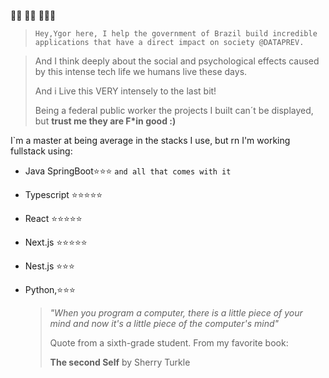🏄🏽 🏂🏿 🧑🏾‍💻
>`Hey,Ygor here,
I help the government of Brazil build incredible applications that have a direct impact on society @DATAPREV.`

> And I think deeply about the social and psychological effects caused by this intense tech life we humans live these days.
>
> And i Live this VERY intensely to the last bit!
>
> Being a federal public worker the projects I built can´t be displayed, but **trust me they are F*in good :)**

I`m a master at being average in the stacks I use, but rn I'm working fullstack using:
 - Java SpringBoot⭐⭐⭐ `and all that comes with it`
 - Typescript ⭐⭐⭐⭐⭐
 - React  ⭐⭐⭐⭐⭐
 - Next.js ⭐⭐⭐⭐⭐
 - Nest.js ⭐⭐⭐
 - Python,⭐⭐⭐

   >*"When you program a computer, there is a little piece of your mind and now it's a little piece of the computer's mind"*
   >
   >Quote from a sixth-grade student. From my favorite book:
   >
   >**The second Self** by Sherry Turkle

<!---
--->
